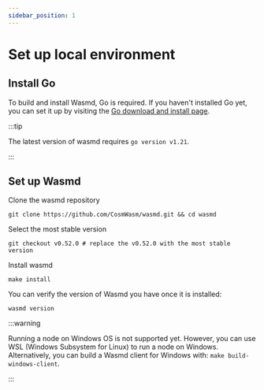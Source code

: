 ```yaml
---
sidebar_position: 1
---
```


# Set up local environment

## Install Go

To build and install Wasmd, Go is required. If you haven't installed Go yet, you can set it up by
visiting the [Go download and install page](https://go.dev/doc/install).

:::tip

The latest version of wasmd requires `go version v1.21`.

:::


## Set up Wasmd

Clone the wasmd repository

```shell
git clone https://github.com/CosmWasm/wasmd.git && cd wasmd
```

Select the most stable version

```shell
git checkout v0.52.0 # replace the v0.52.0 with the most stable version
```

Install wasmd

```shell
make install
```

You can verify the version of Wasmd you have once it is installed:

```shell
wasmd version
```

:::warning

Running a node on Windows OS is not supported yet. However, you can use WSL (Windows Subsystem for
Linux) to run a node on Windows. Alternatively, you can build a Wasmd client for Windows with:
`make build-windows-client`.

:::
